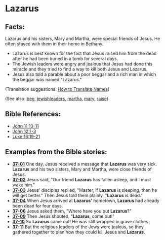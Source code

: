 # Lazarus #

## Facts: ##

Lazarus and his sisters, Mary and Martha, were special friends of Jesus. He often stayed with them in their home in Bethany.

* Lazarus is best known for the fact that Jesus raised him from the dead after he had been buried in a tomb for several days.
* The Jewish leaders were angry and jealous that Jesus had done this miracle and they tried to find a way to kill both Jesus and Lazarus.
* Jesus also told a parable about a poor beggar and a rich man in which the beggar was named "Lazarus."

(Translation suggestions: [How to Translate Names](https://git.door43.org/Door43/en-ta-translate-vol1/src/master/content/translate_names.md))

(See also: [beg](../other/beg.md), [jewishleaders](../other/jewishleaders.md), [martha](../other/martha.md), [mary](../other/mary.md), [raise](../kt/raise.md))

## Bible References: ##

* [John 11:10-11](https://door43.org/en/bible/notes/jhn/11/10)
* [John 12:1-3](https://door43.org/en/bible/notes/jhn/12/01)
* [Luke 16:19-21](https://door43.org/en/bible/notes/luk/16/19)

## Examples from the Bible stories: ##

* __[37-01](https://door43.org/en/obs/notes/frames/37-01)__ One day, Jesus received a message that __Lazarus__  was very sick. __Lazarus__  and his two sisters, Mary and Martha, were close friends of Jesus.
* __[37-02](https://door43.org/en/obs/notes/frames/37-02)__ Jesus said, "Our friend __Lazarus__  has fallen asleep, and I must wake him."
* __[37-03](https://door43.org/en/obs/notes/frames/37-03)__ Jesus' disciples replied, "Master, if __Lazarus__  is sleeping, then he will get better." Then Jesus told them plainly, "__Lazarus__  is dead."
* __[37-04](https://door43.org/en/obs/notes/frames/37-04)__ When Jesus arrived at __Lazarus'__  hometown, __Lazarus__  had already been dead for four days.
* __[37-06](https://door43.org/en/obs/notes/frames/37-06)__ Jesus asked them, "Where have you put __Lazarus__?"
* __[37-09](https://door43.org/en/obs/notes/frames/37-09)__ Then Jesus shouted, "__Lazarus__, come out!"
* __[37-10](https://door43.org/en/obs/notes/frames/37-10)__ So __Lazarus__  came out! He was still wrapped in grave clothes.
* __[37-11](https://door43.org/en/obs/notes/frames/37-11)__ But the religious leaders of the Jews were jealous, so they gathered together to plan how they could kill Jesus and __Lazarus__.



